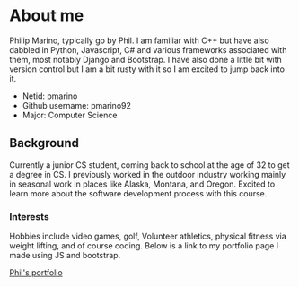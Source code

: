 # About me
Philip Marino, typically go by Phil. I am familiar with C++ but have also dabbled in Python, Javascript, C# and various frameworks associated with them, most notably Django and Bootstrap. I have also done a little bit with version control but I am a bit rusty with it so I am excited to jump back into it.

- Netid: pmarino
- Github username: pmarino92
- Major: Computer Science

## Background
Currently a junior CS student, coming back to school at the age of 32 to get a degree in CS. I previously worked in the outdoor industry working mainly in seasonal work in places like Alaska, Montana, and Oregon. Excited to learn more about the software development process with this course.

### Interests
Hobbies include video games, golf, Volunteer athletics, physical fitness via weight lifting, and of course coding. Below is a link to my portfolio page I made using JS and bootstrap.

[Phil's portfolio](https://pmarino92.github.io/portfolio/)


